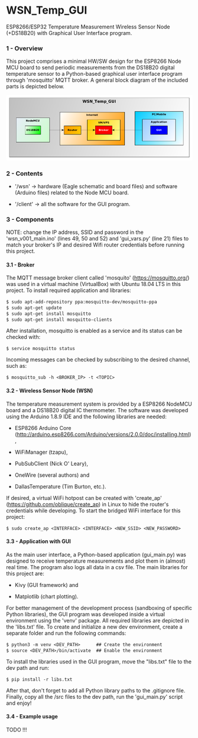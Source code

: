 # WSN_Temp_GUI
ESP8266/ESP32 Temperature Measurement Wireless Sensor Node (+DS18B20) with Graphical User Interface program.

### 1 - Overview

This project comprises a minimal HW/SW design for the ESP8266 Node MCU board to send periodic measurements from the DS18B20 digital temperature sensor to a Python-based graphical user interface program through 'mosquitto' MQTT broker. A general block diagram of the included parts is depicted below.

![](wsn_temp_gui_diagram001.png)

### 2 - Contents

- '/wsn' -> hardware (Eagle schematic and board files) and software (Arduino files) related to the Node MCU board.

- '/client' -> all the software for the GUI program.

### 3 -  Components

NOTE: change the IP address, SSID and password in the 'wsn_v001_main.ino' (lines 49, 50 and 52) and 'gui_vars.py' (line 21) files to match your broker's IP and desired Wifi router credentials before running this project.

#### 3.1 - Broker

The MQTT message broker client called 'mosquito' (https://mosquitto.org/) was used in a virtual machine (VirtualBox) with Ubuntu 18.04 LTS in this project. To install required application and libraries:
```
$ sudo apt-add-repository ppa:mosquitto-dev/mosquitto-ppa
$ sudo apt-get update
$ sudo apt-get install mosquitto
$ sudo apt-get install mosquitto-clients
```

After installation, mosquitto is enabled as a service and its status can be checked with:
```
$ service mosquitto status
```

Incoming messages can be checked by subscribing to the desired channel, such as:
```
$ mosquitto_sub -h <BROKER_IP> -t <TOPIC>
```

#### 3.2 - Wireless Sensor Node (WSN)

The temperature measurement system is provided by a ESP8266 NodeMCU board and a DS18B20 digital IC thermometer. The software was developed using the Arduino 1.8.9 IDE and the following libraries are needed:

- ESP8266 Arduino Core (http://arduino.esp8266.com/Arduino/versions/2.0.0/doc/installing.html),

- WiFiManager (tzapu),

- PubSubClient (Nick O' Leary),

- OneWire (several authors) and

- DallasTemperature (Tim Burton, etc.).

If desired, a virtual WiFi hotpost can be created with 'create_ap' (https://github.com/oblique/create_ap) in Linux to hide the router's credentials while developing. To start the bridged WiFi interface for this project:
```
$ sudo create_ap <INTERFACE> <INTERFACE> <NEW_SSID> <NEW_PASSWORD>
```

#### 3.3 - Application with GUI

As the main user interface, a Python-based application (gui_main.py) was designed to receive temperature measurements and plot them in (almost) real time. The program also logs all data in a csv file. The main libraries for this project are:

 - Kivy (GUI framework) and
 
 - Matplotlib (chart plotting).
 
For better management of the development process (sandboxing of specific Python libraries), the GUI program was developed inside a virtual environment using the 'venv' package. All required libraries are depicted in the 'libs.txt' file. To create and initialize a new dev environment, create a separate folder and run the following commands:
```
$ python3 -m venv <DEV_PATH>      ## Create the environment
$ source <DEV_PATH>/bin/activate  ## Enable the environment
```
To install the libraries used in the GUI program, move the "libs.txt" file to the dev path and run:
```
$ pip install -r libs.txt
```

After that, don't forget to add all Python library paths to the .gitignore file. Finally, copy all the /src files to the dev path, run the 'gui_main.py' script and enjoy!

#### 3.4 - Example usage

TODO !!!
